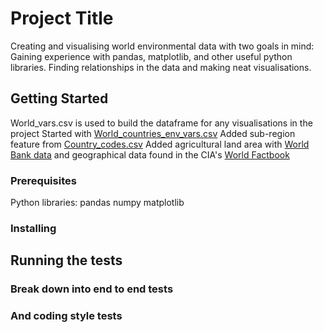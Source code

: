# Project Title

Creating and visualising world environmental data with two goals in mind:
Gaining experience with pandas, matplotlib, and other useful python libraries.
Finding relationships in the data and making neat visualisations.

## Getting Started

World_vars.csv is used to build the dataframe for any visualisations in the project
Started with [World_countries_env_vars.csv](https://www.kaggle.com/zanderventer/environmental-variables-for-world-countries/data)
Added sub-region feature from [Country_codes.csv](https://github.com/lukes/ISO-3166-Countries-with-Regional-Codes/blob/master/all/all.csv)
Added agricultural land area with [World Bank data](https://data.worldbank.org/indicator/AG.LND.TOTL.K2) and geographical data found in the CIA's [World Factbook](https://www.cia.gov/library/publications/the-world-factbook/)

### Prerequisites

Python libraries:
pandas
numpy
matplotlib

### Installing



## Running the tests



### Break down into end to end tests



### And coding style tests


